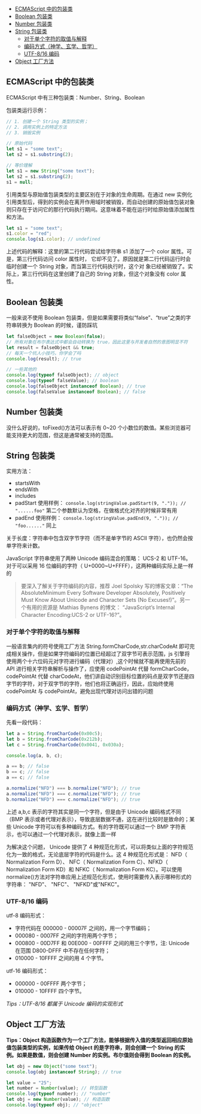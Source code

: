 <!-- START doctoc generated TOC please keep comment here to allow auto update -->
<!-- DON'T EDIT THIS SECTION, INSTEAD RE-RUN doctoc TO UPDATE -->


- [ECMAScript 中的包装类](#ecmascript-%E4%B8%AD%E7%9A%84%E5%8C%85%E8%A3%85%E7%B1%BB)
- [Boolean 包装类](#boolean-%E5%8C%85%E8%A3%85%E7%B1%BB)
- [Number 包装类](#number-%E5%8C%85%E8%A3%85%E7%B1%BB)
- [String 包装类](#string-%E5%8C%85%E8%A3%85%E7%B1%BB)
  - [对于单个字符的取值与解释](#%E5%AF%B9%E4%BA%8E%E5%8D%95%E4%B8%AA%E5%AD%97%E7%AC%A6%E7%9A%84%E5%8F%96%E5%80%BC%E4%B8%8E%E8%A7%A3%E9%87%8A)
  - [编码方式（神学、玄学、哲学）](#%E7%BC%96%E7%A0%81%E6%96%B9%E5%BC%8F%E7%A5%9E%E5%AD%A6%E7%8E%84%E5%AD%A6%E5%93%B2%E5%AD%A6)
  - [UTF-8/16 编码](#utf-816-%E7%BC%96%E7%A0%81)
- [Object 工厂方法](#object-%E5%B7%A5%E5%8E%82%E6%96%B9%E6%B3%95)

<!-- END doctoc generated TOC please keep comment here to allow auto update -->

## ECMAScript 中的包装类

ECMAScript 中有三种包装类：Number、String、Boolean

包装类运行示例：

```js
// 1. 创建一个 String 类型的实例；
// 2. 调用实例上的特定方法
// 3. 销毁实例

// 原始代码
let s1 = "some text";
let s2 = s1.substring(2);

// 等价理解
let s1 = new String("some text");
let s2 = s1.substring(2);
s1 = null;
```

引用类型与原始值包装类型的主要区别在于对象的生命周期。在通过 new 实例化引用类型后，得到的实例会在离开作用域时被销毁，而自动创建的原始值包装对象则只存在于访问它的那行代码执行期间。这意味着不能在运行时给原始值添加属性和方法。

```js
let s1 = "some text";
s1.color = "red";
console.log(s1.color); // undefined
```

上述代码的解释：这里的第二行代码尝试给字符串 s1 添加了一个 color 属性。可是，第三行代码访问 color 属性时，
它却不见了。原因就是第二行代码运行时会临时创建一个 String 对象，而当第三行代码执行时，这个对
象已经被销毁了。实际上，第三行代码在这里创建了自己的 String 对象，但这个对象没有 color 属性。

## Boolean 包装类

一般来说不使用 Boolean 包装类，但是如果需要将类似“false”、“true”之类的字符串转换为 Boolean 的时候，谨防踩坑

```js
let falseObject = new Boolean(false);
// 所有对象在布尔表达式中都会自动转换为 true，因此这里与开发者自然的意图明显不符
let result = falseObject && true;
// 每天一个坑人小技巧，你学会了吗
console.log(result); // true

// 一些其他的
console.log(typeof falseObject); // object
console.log(typeof falseValue); // boolean
console.log(falseObject instanceof Boolean); // true
console.log(falseValue instanceof Boolean); // false
```

## Number 包装类

没什么好说的，toFixed()方法可以表示有 0~20 个小数位的数值。某些浏览器可能支持更大的范围，但这是通常被支持的范围。

## String 包装类

实用方法：

- startsWith
- endsWith
- includes
- padStart 使用样例： `console.log(stringValue.padStart(9, ".")); // "......foo"` 第二个参数默认为空格，在做格式化对齐的时候非常有用
- padEnd 使用样例： `console.log(stringValue.padEnd(9, ".")); // "foo......"` 同上

关于长度：字符串中包含双字节字符（而不是单字节的 ASCII 字符），也仍然会按单字符来计数。

JavaScript 字符串使用了两种 Unicode 编码混合的策略： UCS-2 和 UTF-16。对于可以采用 16 位编码的字符（ U+0000~U+FFFF），这两种编码实际上是一样的

> 要深入了解关于字符编码的内容，推荐 Joel Spolsky 写的博客文章：“The AbsoluteMinimum Every Software Developer Absolutely, Positively Must Know About Unicode and Character Sets (No Excuses!)”。另一个有用的资源是 Mathias Bynens 的博文： “JavaScript’s Internal Character Encoding:UCS-2 or UTF-16?”。

### 对于单个字符的取值与解释

一般语言集内的符号使用工厂方法 String.formCharCode,str.charCodeAt 即可完成相关操作，但是如果字符编码的位置已经超过了双字节可表示范围，js 引擎将使用两个十六位码元对字符进行编码（代理对）,这个时候就不能再使用先前的 API 进行相关字符串解析与操作了，应使用 codePointAt 代替 formCharCode，codePointAt 代替 charCodeAt，他们讲自动识别目标位置的码点是双字节还是四字节的字符，对于双字节的字符，他们也将正确运行，因此，应始终使用 codePointAt 与 codePointAt，避免出现代理对访问出错的问题

### 编码方式（神学、玄学、哲学）

先看一段代码：

```js
let a = String.fromCharCode(0x00c5);
let b = String.fromCharCode(0x212b);
let c = String.fromCharCode(0x0041, 0x030a);

console.log(a, b, c);

a == b; // false
b == c; // false
a == c; // false

a.normalize("NFD") === b.normalize("NFD"); // true
a.normalize("NFD") === c.normalize("NFD"); // true
b.normalize("NFD") === c.normalize("NFD"); // true
```

上述 a,b,c 表示的字符其实是同一个字符，但是由于 Unicode 编码格式不同（BMP 表示或者代理对表示），导致底层数据不通，这在进行比较时是致命的；某些 Unicode 字符可以有多种编码方式。有的字符既可以通过一个 BMP 字符表示，也可以通过一个代理对表示，就像上面一样

为解决这个问题， Unicode 提供了 4 种规范化形式，可以将类似上面的字符规范化为一致的格式，无论底层字符的代码是什么。这 4 种规范化形式是： NFD（ Normalization Form D）、 NFC（ Normalization Form C）、NFKD（ Normalization Form KD）和 NFKC（ Normalization Form KC）。可以使用 normalize()方法对字符串应用上述规范化形式，使用时需要传入表示哪种形式的字符串： "NFD"、 "NFC"、 "NFKD"或"NFKC"。

### UTF-8/16 编码

utf-8 编码形式：

- 字符代码在 000000 - 00007F 之间的，用一个字节编码；
- 000080 - 0007FF 之间的字符用两个字节；
- 000800 - 00D7FF 和 00E000 - 00FFFF 之间的用三个字节，注: Unicode 在范围 D800-DFFF 中不存在任何字符；
- 010000 - 10FFFF 之间的用 4 个字节。

utf-16 编码形式：

- 000000 - 00FFFF 两个字节；
- 010000 - 10FFFF 四个字节。

_Tips：UTF-8/16 都属于 Unicode 编码的实现形式_

## Object 工厂方法

**Tips：Object 构造函数作为一个工厂方法，能够根据传入值的类型返回相应原始值包装类型的实例，如果传给 Object 的是字符串，则会创建一个 String 的实例。如果是数值，则会创建 Number 的实例。布尔值则会得到 Boolean 的实例。**

```js
let obj = new Object("some text");
console.log(obj instanceof String); // true

let value = "25";
let number = Number(value); // 转型函数
console.log(typeof number); // "number"
let obj = new Number(value); // 构造函数
console.log(typeof obj); // "object"
```
